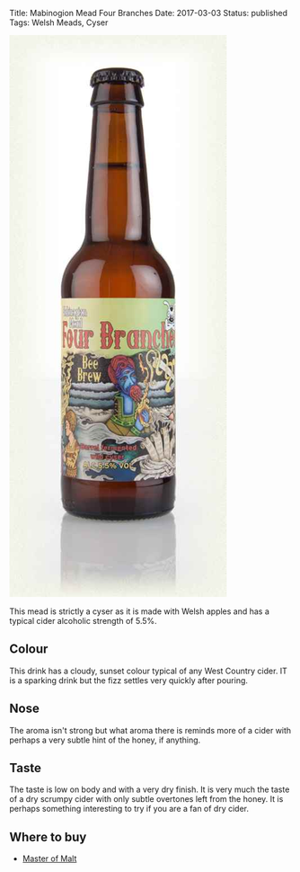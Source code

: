 Title: Mabinogion Mead Four Branches
Date: 2017-03-03
Status: published
Tags: Welsh Meads, Cyser

![](/images/mabinogion.jpg)

This mead is strictly a cyser as it is made with Welsh apples and has a 
typical cider alcoholic strength of 5.5%.

<!-- PELICAN_END_SUMMARY -->

## Colour

This drink has a cloudy, sunset colour typical of any West Country cider. IT
is a sparking drink but the fizz settles very quickly after pouring.

## Nose

The aroma isn't strong but what aroma there is reminds more of a cider with 
perhaps a very subtle hint of the honey, if anything.

## Taste

The taste is low on body and with a very dry finish. It is very much the 
taste of a dry scrumpy cider with only subtle overtones left from the honey.
It is perhaps something interesting to try if you are a fan of dry cider.

## Where to buy

* [Master of Malt](https://www.masterofmalt.com/mead/mabinogion-mead/mabinogion-mead-four-branches/)
